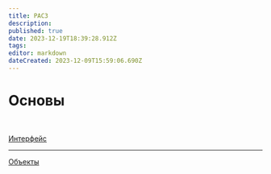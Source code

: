 ```yaml
---
title: PAC3
description: 
published: true
date: 2023-12-19T18:39:28.912Z
tags: 
editor: markdown
dateCreated: 2023-12-09T15:59:06.690Z
---
```


# Основы

<br>

<a>[Интерфейс](/PAC3/Интерфейс)</a>

---

<a>[Объекты](/PAC3/objects)</a>